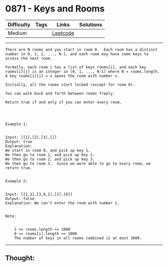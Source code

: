 # 0871 - Keys and Rooms

Difficulty  | Tags | Links | Solutions
----------- | ---- | ----- | -----
Medium |  | [Leetcode](https://leetcode.com/problems/keys-and-rooms/description/) |


-----------

```
There are N rooms and you start in room 0.  Each room has a distinct number in 0, 1, 2, ..., N-1, and each room may have some keys to access the next room. 

Formally, each room i has a list of keys rooms[i], and each key rooms[i][j] is an integer in [0, 1, ..., N-1] where N = rooms.length.  A key rooms[i][j] = v opens the room with number v.

Initially, all the rooms start locked (except for room 0). 

You can walk back and forth between rooms freely.

Return true if and only if you can enter every room.




Example 1:


Input: [[1],[2],[3],[]]
Output: true
Explanation:  
We start in room 0, and pick up key 1.
We then go to room 1, and pick up key 2.
We then go to room 2, and pick up key 3.
We then go to room 3.  Since we were able to go to every room, we return true.


Example 2:


Input: [[1,3],[3,0,1],[2],[0]]
Output: false
Explanation: We can't enter the room with number 2.


Note:


	1 <= rooms.length <= 1000
	0 <= rooms[i].length <= 1000
	The number of keys in all rooms combined is at most 3000.
```

-----------

## Thought:
